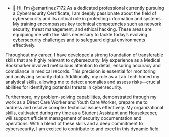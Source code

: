 - 👋 Hi, I’m @emartinez7172
As a dedicated professional currently pursuing a Cybersecurity Certificate, I am deeply passionate about the field of cybersecurity and its critical role in protecting information and systems. My training encompasses key technical competencies such as network security, threat management, and ethical hacking. These areas are equipping me with the skills necessary to tackle today’s evolving cybersecurity challenges and to safeguard digital environments effectively.

Throughout my career, I have developed a strong foundation of transferable skills that are highly relevant to cybersecurity. My experience as a Medical Bookmarker involved meticulous attention to detail, ensuring accuracy and compliance in medical records. This precision is essential for monitoring and analyzing security data. Additionally, my role as a Lab Tech honed my analytical skills, allowing me to detect anomalies and assess risks—crucial abilities for identifying potential threats in cybersecurity.

Furthermore, my problem-solving capabilities, demonstrated through my work as a Direct Care Worker and Youth Care Worker, prepare me to address and resolve complex technical issues effectively. My organizational skills, cultivated during my time as a Student Assistant and Housekeeper, will support efficient management of security documentation and operations. With a blend of these skills and a deep commitment to cybersecurity, I am excited to contribute to and excel in this dynamic field.

<!---
emartinez7172/emartinez7172 is a ✨ special ✨ repository because its `README.md` (this file) appears on your GitHub profile.
You can click the Preview link to take a look at your changes.
--->
